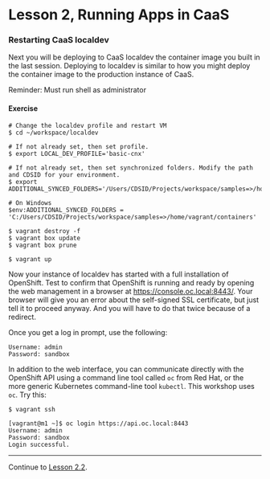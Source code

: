 # Lesson 2, Running Apps in CaaS

### Restarting CaaS localdev

Next you will be deploying to CaaS localdev the container image you built in the last session. Deploying to localdev is similar to how you might deploy the container image to the production instance of CaaS.

<!-- Your instance of localdev is probably still running with the `build-host` profile. Which is optimized for building container images, but does not start the OpenShift service. So before you can deploy the app container, you need to restart CaaS localdev with the `basic-cnx` profile. Instructions for doing this are included in the exercise notes below. -->

Reminder: Must run shell as administrator


#### Exercise

```
# Change the localdev profile and restart VM
$ cd ~/workspace/localdev

# If not already set, then set profile.
$ export LOCAL_DEV_PROFILE='basic-cnx'

# If not already set, then set synchronized folders. Modify the path and CDSID for your environment.
$ export ADDITIONAL_SYNCED_FOLDERS='/Users/CDSID/Projects/workspace/samples=>/home/vagrant/containers'

# On Windows
$env:ADDITIONAL_SYNCED_FOLDERS = 'C:/Users/CDSID/Projects/workspace/samples=>/home/vagrant/containers'

$ vagrant destroy -f
$ vagrant box update
$ vagrant box prune

$ vagrant up
```

Now your instance of localdev has started with a full installation of OpenShift. Test to confirm that OpenShift is running and ready by opening the web management in a browser at https://console.oc.local:8443/. Your browser will give you an error about the self-signed SSL certificate, but just tell it to proceed anyway. And you will have to do that twice because of a redirect.

Once you get a log in prompt, use the following:

```
Username: admin
Password: sandbox
```

In addition to the web interface, you can communicate directly with the OpenShift API using a command line tool called `oc` from Red Hat, or the more generic Kubernetes command-line tool `kubectl`. This workshop uses `oc`. Try this:
```
$ vagrant ssh

[vagrant@m1 ~]$ oc login https://api.oc.local:8443
Username: admin
Password: sandbox
Login successful.
```

<!---
If you get an error like, "no such host" or "couldn't resolve host", the issue is likely with the name resolution of `console.oc.local`. The localdev installation runs a local DNS service to provide name resolution for the `oc.local` domain. Sometimes, you will need to wait a bit longer for the DNS service to start, or manually flush your DNS cache with `ipconfig /flushdns` on Windows (or escape the fwd slash in Git Bash like `ipconfig //flushdns`).
-->
---  

Continue to [Lesson 2.2](./lesson2.2.md).
